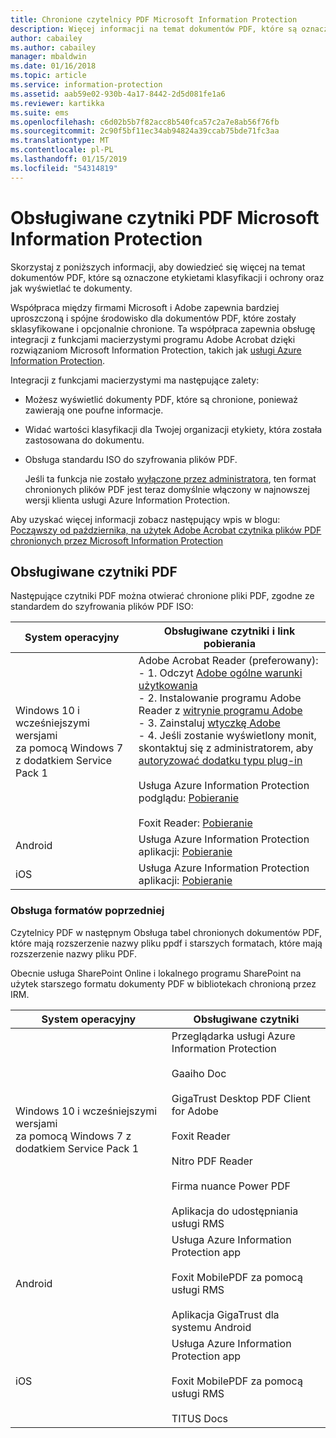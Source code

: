 ```yaml
---
title: Chronione czytelnicy PDF Microsoft Information Protection
description: Więcej informacji na temat dokumentów PDF, które są oznaczone etykietami klasyfikacji i ochrony oraz sposób ich wyświetlania.
author: cabailey
ms.author: cabailey
manager: mbaldwin
ms.date: 01/16/2018
ms.topic: article
ms.service: information-protection
ms.assetid: aab59e02-930b-4a17-8442-2d5d081fe1a6
ms.reviewer: kartikka
ms.suite: ems
ms.openlocfilehash: c6d02b5b7f82acc8b540fca57c2a7e8ab56f76fb
ms.sourcegitcommit: 2c90f5bf11ec34ab94824a39ccab75bde71fc3aa
ms.translationtype: MT
ms.contentlocale: pl-PL
ms.lasthandoff: 01/15/2019
ms.locfileid: "54314819"
---
```

# <a name="supported-pdf-readers-for-microsoft-information-protection"></a>Obsługiwane czytniki PDF Microsoft Information Protection

Skorzystaj z poniższych informacji, aby dowiedzieć się więcej na temat dokumentów PDF, które są oznaczone etykietami klasyfikacji i ochrony oraz jak wyświetlać te dokumenty.

Współpraca między firmami Microsoft i Adobe zapewnia bardziej uproszczoną i spójne środowisko dla dokumentów PDF, które zostały sklasyfikowane i opcjonalnie chronione. Ta współpraca zapewnia obsługę integracji z funkcjami macierzystymi programu Adobe Acrobat dzięki rozwiązaniom Microsoft Information Protection, takich jak [usługi Azure Information Protection](../what-is-information-protection.md). 

Integracji z funkcjami macierzystymi ma następujące zalety:

- Możesz wyświetlić dokumenty PDF, które są chronione, ponieważ zawierają one poufne informacje.

- Widać wartości klasyfikacji dla Twojej organizacji etykiety, która została zastosowana do dokumentu.

- Obsługa standardu ISO do szyfrowania plików PDF.
    
    Jeśli ta funkcja nie zostało [wyłączone przez administratora](client-admin-guide-customizations.md#dont-protect-pdf-files-by-using-the-iso-standard-for-pdf-encryption), ten format chronionych plików PDF jest teraz domyślnie włączony w najnowszej wersji klienta usługi Azure Information Protection.

Aby uzyskać więcej informacji zobacz następujący wpis w blogu: [Począwszy od października, na użytek Adobe Acrobat czytnika plików PDF chronionych przez Microsoft Information Protection](https://techcommunity.microsoft.com/t5/Azure-Information-Protection/Starting-October-use-Adobe-Acrobat-Reader-for-PDFs-protected-by/ba-p/262738)

## <a name="supported-pdf-readers"></a>Obsługiwane czytniki PDF

Następujące czytniki PDF można otwierać chronione pliki PDF, zgodne ze standardem do szyfrowania plików PDF ISO:

|System operacyjny|Obsługiwane czytniki i link pobierania|
|----------------|-----------------------------------|
|Windows 10 i wcześniejszymi wersjami<br />za pomocą Windows 7 z dodatkiem Service Pack 1|Adobe Acrobat Reader (preferowany):<br />-  1. Odczyt [Adobe ogólne warunki użytkowania](https://www.adobe.com/legal/terms.html) <br />- 2. Instalowanie programu Adobe Reader z [witrynie programu Adobe](https://www.adobe.com/)<br />- 3. Zainstaluj [wtyczkę Adobe](https://go.microsoft.com/fwlink/?linkid=2050049)<br />- 4. Jeśli zostanie wyświetlony monit, skontaktuj się z administratorem, aby [autoryzować dodatku typu plug-in](https://techcommunity.microsoft.com/t5/Azure-Information-Protection/General-Availability-of-Adobe-Acrobat-Reader-integration-with/ba-p/298396) <br /><br /> Usługa Azure Information Protection podglądu: [Pobieranie](https://go.microsoft.com/fwlink/?linkid=838993)<br /><br />Foxit Reader: [Pobieranie](https://www.foxitsoftware.com/pdf-reader/)|
|Android|Usługa Azure Information Protection aplikacji: [Pobieranie](https://go.microsoft.com/fwlink/?LinkId=325340)|
|iOS|Usługa Azure Information Protection aplikacji: [Pobieranie](https://go.microsoft.com/fwlink/?LinkId=325338)|

### <a name="support-for-previous-formats"></a>Obsługa formatów poprzedniej

Czytelnicy PDF w następnym Obsługa tabel chronionych dokumentów PDF, które mają rozszerzenie nazwy pliku ppdf i starszych formatach, które mają rozszerzenie nazwy pliku PDF.

Obecnie usługa SharePoint Online i lokalnego programu SharePoint na użytek starszego formatu dokumenty PDF w bibliotekach chronioną przez IRM.


|System operacyjny|Obsługiwane czytniki|
|----------------|-----------------------------------|
|Windows 10 i wcześniejszymi wersjami<br />za pomocą Windows 7 z dodatkiem Service Pack 1|Przeglądarka usługi Azure Information Protection<br /><br />Gaaiho Doc<br /><br />GigaTrust Desktop PDF Client for Adobe<br /><br />Foxit Reader<br /><br />Nitro PDF Reader<br /><br /> Firma nuance Power PDF<br /><br />Aplikacja do udostępniania usługi RMS|
|Android|Usługa Azure Information Protection app<br /><br />Foxit MobilePDF za pomocą usługi RMS<br /><br />Aplikacja GigaTrust dla systemu Android|
|iOS|Usługa Azure Information Protection app<br /><br />Foxit MobilePDF za pomocą usługi RMS<br /><br />TITUS Docs|
